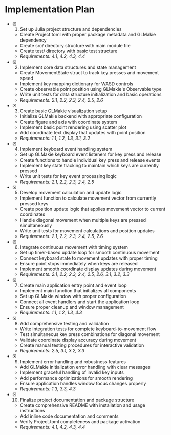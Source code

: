 # Implementation Plan

- [x] 1. Set up Julia project structure and dependencies
  - Create Project.toml with proper package metadata and GLMakie dependency
  - Create src/ directory structure with main module file
  - Create test/ directory with basic test structure
  - _Requirements: 4.1, 4.2, 4.3, 4.4_

- [x] 2. Implement core data structures and state management
  - Create MovementState struct to track key presses and movement speed
  - Implement key mapping dictionary for WASD controls
  - Create observable point position using GLMakie's Observable type
  - Write unit tests for data structure initialization and basic operations
  - _Requirements: 2.1, 2.2, 2.3, 2.4, 2.5, 2.6_

- [x] 3. Create basic GLMakie visualization setup
  - Initialize GLMakie backend with appropriate configuration
  - Create figure and axis with coordinate system
  - Implement basic point rendering using scatter plot
  - Add coordinate text display that updates with point position
  - _Requirements: 1.1, 1.2, 1.3, 3.1, 3.2_

- [x] 4. Implement keyboard event handling system
  - Set up GLMakie keyboard event listeners for key press and release
  - Create functions to handle individual key press and release events
  - Implement key state tracking to maintain which keys are currently pressed
  - Write unit tests for key event processing logic
  - _Requirements: 2.1, 2.2, 2.3, 2.4, 2.5_

- [x] 5. Develop movement calculation and update logic
  - Implement function to calculate movement vector from currently pressed keys
  - Create position update logic that applies movement vector to current coordinates
  - Handle diagonal movement when multiple keys are pressed simultaneously
  - Write unit tests for movement calculations and position updates
  - _Requirements: 2.1, 2.2, 2.3, 2.4, 2.5, 2.6_

- [x] 6. Integrate continuous movement with timing system
  - Set up timer-based update loop for smooth continuous movement
  - Connect keyboard state to movement updates with proper timing
  - Ensure point stops immediately when keys are released
  - Implement smooth coordinate display updates during movement
  - _Requirements: 2.1, 2.2, 2.3, 2.4, 2.5, 2.6, 3.1, 3.2, 3.3_

- [x] 7. Create main application entry point and event loop
  - Implement main function that initializes all components
  - Set up GLMakie window with proper configuration
  - Connect all event handlers and start the application loop
  - Ensure proper cleanup and window management
  - _Requirements: 1.1, 1.2, 1.3, 4.3_

- [x] 8. Add comprehensive testing and validation
  - Write integration tests for complete keyboard-to-movement flow
  - Test simultaneous key press combinations for diagonal movement
  - Validate coordinate display accuracy during movement
  - Create manual testing procedures for interactive validation
  - _Requirements: 2.5, 3.1, 3.2, 3.3_

- [x] 9. Implement error handling and robustness features
  - Add GLMakie initialization error handling with clear messages
  - Implement graceful handling of invalid key inputs
  - Add performance optimizations for smooth rendering
  - Ensure application handles window focus changes properly
  - _Requirements: 1.3, 3.3, 4.3_

- [x] 10. Finalize project documentation and package structure
  - Create comprehensive README with installation and usage instructions
  - Add inline code documentation and comments
  - Verify Project.toml completeness and package activation
  - _Requirements: 4.1, 4.2, 4.3, 4.4_